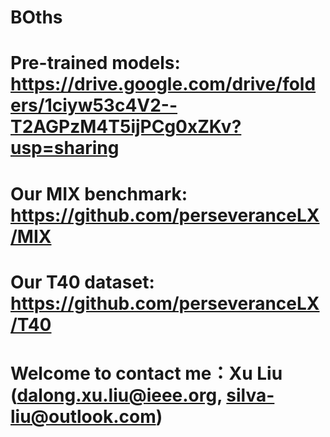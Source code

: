 # BOths

# Pre-trained models: https://drive.google.com/drive/folders/1ciyw53c4V2--T2AGPzM4T5ijPCg0xZKv?usp=sharing

# Our MIX benchmark: https://github.com/perseveranceLX/MIX

# Our T40 dataset: https://github.com/perseveranceLX/T40

# Welcome to contact me：Xu Liu (dalong.xu.liu@ieee.org, silva-liu@outlook.com)
